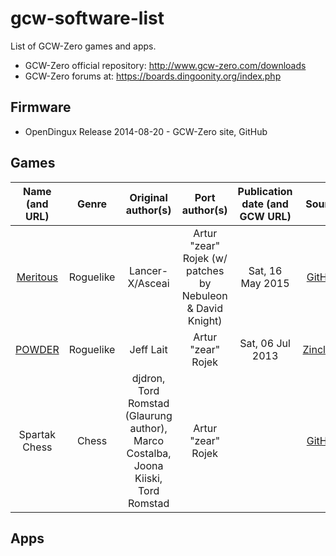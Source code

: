 # gcw-software-list
List of GCW-Zero games and apps.

* GCW-Zero official repository: http://www.gcw-zero.com/downloads
* GCW-Zero forums at: https://boards.dingoonity.org/index.php

## Firmware
* OpenDingux Release 2014-08-20 - GCW-Zero site, GitHub

## Games
| Name (and URL) | Genre | Original author(s) | Port author(s) | Publication date (and GCW URL) | Source | License |
|:--------------:|:-----:|:---------------:|:-----------:|:------------------------------:|:------:|:-------:|
| [Meritous](http://www.asceai.net/meritous/) | Roguelike | Lancer-X/Asceai | Artur "zear" Rojek (w/ patches by Nebuleon & David Knight) | Sat, 16 May 2015 | [GitHub](https://github.com/zear/meritous/) | [GPLv3](https://www.gnu.org/licenses/gpl-3.0.en.html) |
| [POWDER](http://www.zincland.com/powder) | Roguelike | Jeff Lait | Artur "zear" Rojek | Sat, 06 Jul 2013 | [Zincland](http://www.zincland.com/powder) | [CC-SP](https://creativecommons.org/licenses/sampling+/1.0/) |
| Spartak Chess | Chess | djdron, Tord Romstad (Glaurung author), Marco Costalba, Joona Kiiski, Tord Romstad | Artur "zear" Rojek | | [GitHub](https://github.com/zear/Spartak-Chess) | [GPLv3](https://www.gnu.org/licenses/gpl-3.0.en.html) |

## Apps

